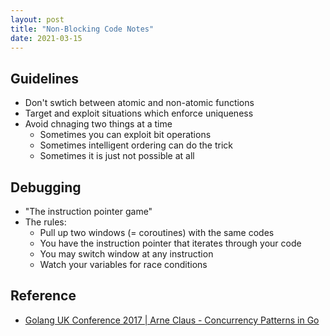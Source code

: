 ```yaml
---
layout: post
title: "Non-Blocking Code Notes"
date: 2021-03-15
---
```


## Guidelines

* Don't swtich between atomic and non-atomic functions
* Target and exploit situations which enforce uniqueness
* Avoid chnaging two things at a time 
  * Sometimes you can exploit bit operations
  * Sometimes intelligent ordering can do the trick
  * Sometimes it is just not possible at all 

## Debugging

* "The instruction pointer game"
* The rules:
  * Pull up two windows (= coroutines) with the same codes
  * You have the instruction pointer that iterates through your code
  * You may switch window at any instruction
  * Watch your variables for race conditions

## Reference

 * [Golang UK Conference 2017 | Arne Claus - Concurrency Patterns in Go](https://www.youtube.com/watch?v=rDRa23k70CU)
